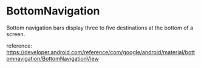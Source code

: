 # BottomNavigation
Bottom navigation bars display three to five destinations at the bottom of a screen.

reference:
https://developer.android.com/reference/com/google/android/material/bottomnavigation/BottomNavigationView

